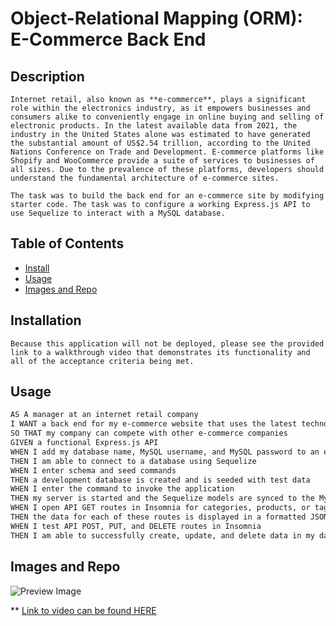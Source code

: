 #  Object-Relational Mapping (ORM): E-Commerce Back End

## Description 
    Internet retail, also known as **e-commerce**, plays a significant role within the electronics industry, as it empowers businesses and consumers alike to conveniently engage in online buying and selling of electronic products. In the latest available data from 2021, the industry in the United States alone was estimated to have generated the substantial amount of US$2.54 trillion, according to the United Nations Conference on Trade and Development. E-commerce platforms like Shopify and WooCommerce provide a suite of services to businesses of all sizes. Due to the prevalence of these platforms, developers should understand the fundamental architecture of e-commerce sites.

    The task was to build the back end for an e-commerce site by modifying starter code. The task was to configure a working Express.js API to use Sequelize to interact with a MySQL database.



## Table of Contents
  * [Install](#install)
  * [Usage](#usage)
  * [Images and Repo](#images)
  
## Installation 
    Because this application will not be deployed, please see the provided link to a walkthrough video that demonstrates its functionality and all of the acceptance criteria being met. 

## Usage

```md
AS A manager at an internet retail company
I WANT a back end for my e-commerce website that uses the latest technologies
SO THAT my company can compete with other e-commerce companies
GIVEN a functional Express.js API
WHEN I add my database name, MySQL username, and MySQL password to an environment variable file
THEN I am able to connect to a database using Sequelize
WHEN I enter schema and seed commands
THEN a development database is created and is seeded with test data
WHEN I enter the command to invoke the application
THEN my server is started and the Sequelize models are synced to the MySQL database
WHEN I open API GET routes in Insomnia for categories, products, or tags
THEN the data for each of these routes is displayed in a formatted JSON
WHEN I test API POST, PUT, and DELETE routes in Insomnia
THEN I am able to successfully create, update, and delete data in my database
```

  ## Images and Repo
  ![Preview Image](./assets/Screenshot%202023-11-21%20at%204.27.48 PM.png)

  ** [Link to video can be found HERE](https://drive.google.com/file/d/1t7tctiJ8Bkl7iYt9DY37surx4kfgah1e/view)